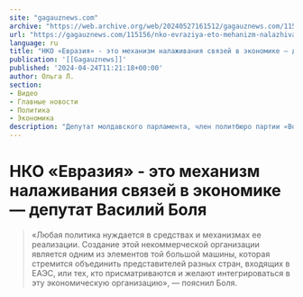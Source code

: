 ```yaml
---
site: "gagauznews.com"
archive: "https://web.archive.org/web/20240527161512/gagauznews.com/115156/nko-evraziya-eto-mehanizm-nalazhivaniya-svyazej-v-ekonomike-deputat-vasilij-bolya.html"
url: "https://gagauznews.com/115156/nko-evraziya-eto-mehanizm-nalazhivaniya-svyazej-v-ekonomike-deputat-vasilij-bolya.html"
language: ru
title: "НКО «Евразия» - это механизм налаживания связей в экономике — депутат Василий Боля"
publication: '[[Gagauznews]]'
published: '2024-04-24T11:21:18+00:00'
author: Ольга Л.
section:
- Видео
- Главные новости
- Политика
- Экономика
description: "Депутат молдавского парламента, член политбюро партии «Возрождение» Василий Боля уверен, что НКО «Евразия» — это реальный механизм налаживания связей в экономике. «Любая политика нуждается в средствах и механизмах ее реализации. Создание этой некоммерческой организации является одним из элементов той большой машины, которая стремится объединить представителей разных стран, входящих в ЕАЭС, или тех, кто присматриваются и желают интегрироваться в эту экономическую организацию», — пояснил Боля. Депутат напомнил, что в 2017 году Молдова получила статус наблюдателя в ЕАЭС, и все ожидали дальнейшей подачи заявки на вступление. Но режим Санду развернул Молдову к Востоку спиной, из-за чего молдавская экономика очень сильно деградировала."
---
```


# НКО «Евразия» - это механизм налаживания связей в экономике — депутат Василий Боля

> «Любая политика нуждается в средствах и механизмах ее реализации. Создание этой некоммерческой организации является одним из элементов той большой машины, которая стремится объединить представителей разных стран, входящих в ЕАЭС, или тех, кто присматриваются и желают интегрироваться в эту экономическую организацию», — пояснил Боля.
